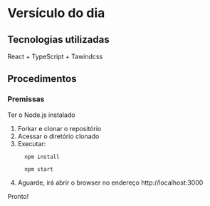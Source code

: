 # Versículo do dia

## Tecnologias utilizadas

React + TypeScript + Tawindcss

## Procedimentos
### Premissas
Ter o Node.js instalado

1. Forkar e clonar o repositório
2. Acessar o diretório clonado
3. Executar:
   ```
     npm install
   ```
   ```
     npm start
   ```
4. Aguarde, irá abrir o browser no endereço http://localhost:3000

Pronto!

